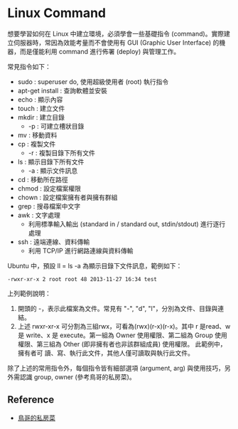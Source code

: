 # Linux Command

想要學習如何在 Linux 中建立環境，必須學會一些基礎指令 \(command\)。實際建立伺服器時，常因為效能考量而不會使用有 GUI \(Graphic User Interface\) 的機器，而是僅能利用 command 進行佈署 \(deploy\) 與管理工作。

常見指令如下：

* sudo : superuser do, 使用超級使用者 \(root\) 執行指令
* apt-get install : 查詢軟體並安裝
* echo : 顯示內容
* touch : 建立文件
* mkdir : 建立目錄
  * -p : 可建立槽狀目錄
* mv : 移動資料
* cp : 複製文件
  * -r : 複製目錄下所有文件
* ls : 顯示目錄下所有文件
  * -a : 顯示文件訊息
* cd : 移動所在路徑
* chmod : 設定檔案權限
* chown : 設定檔案擁有者與擁有群組
* grep : 搜尋檔案中文字
* awk : 文字處理
  * 利用標準輸入輸出 \(standard in / standard out, stdin/stdout\) 進行逐行處理
* ssh : 遠端連線、資料傳輸
  * 利用 TCP/IP 進行網路連線與資料傳輸

Ubuntu 中，預設 ll = ls -a 為顯示目錄下文件訊息，範例如下：

```text
-rwxr-xr-x 2 root root 48 2013-11-27 16:34 test
```

上列範例說明：

1. 開頭的 -，表示此檔案為文件。常見有 "-", "d", "l"，分別為文件、目錄與連結。
2. 上述 rwxr-xr-x 可分割為三組rwx，可看為\(rwx\)\(r-x\)\(r-x\)。其中 r 是read、w 是 write、x 是 execute。第一組為  Owner 使用權限、第二組為 Group 使用權限、第三組為 Other \(即非擁有者也非該群組成員\) 使用權限。 此範例中，擁有者可 讀、寫、執行此文件，其他人僅可讀取與執行此文件。

除了上述的常用指令外，每個指令皆有細部選項 \(argument, arg\) 與使用技巧，另外需認識 group, owner \(參考鳥哥的私房菜\)。



## Reference

* [鳥哥的私房菜](http://linux.vbird.org/linux_basic/0210filepermission.php)

